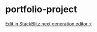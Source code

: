 # portfolio-project

[Edit in StackBlitz next generation editor ⚡️](https://stackblitz.com/~/github.com/HusainHaekal3101/portfolio-project)
